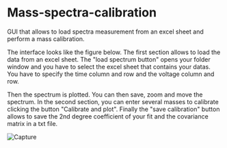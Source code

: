 # Mass-spectra-calibration
GUI that allows to load spectra measurement from an excel sheet and perform a mass calibration.


The interface looks like the figure below. The first section allows to load the data from an excel sheet. The "load spectrum button" opens your folder window and you have to select the excel sheet that contains your datas. You have to specify the time column and row and the voltage column and row.

Then the spectrum is plotted. You can then save, zoom and move the spectrum. In the second section, you can enter several masses to calibrate clicking the button "Calibrate and plot". Finally the "save calibration" button allows to save the 2nd degree coefficient of your fit and the covariance matrix in a txt file.

![Capture](https://user-images.githubusercontent.com/80101412/166651765-c1054d1b-0225-40a8-9436-55d933ce63fc.PNG)
